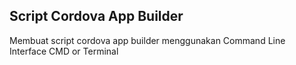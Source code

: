 ## Script Cordova App Builder
Membuat script cordova app builder menggunakan Command Line Interface CMD or Terminal
